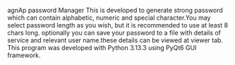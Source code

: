 agnAp password Manager
This is developed to generate strong password which can contain alphabetic, numeric and special character.You may select password length as you wish, but it is recommended to use at least 8 chars long.
optionally you can save your password to a file with details of service and relevant user name.these details can be viewed at viewer tab.
This program was developed with Python 3.13.3 using PyQt6 GUI framework.
